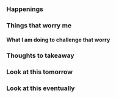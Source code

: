 ### Happenings

### Things that worry me

#### What I am doing to challenge that worry

### Thoughts to takeaway

### Look at this tomorrow

### Look at this eventually
